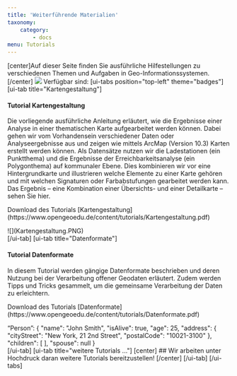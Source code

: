 ```yaml
---
title: 'Weiterführende Materialien'
taxonomy:
    category:
        - docs
menu: Tutorials
---
```


[center]Auf dieser Seite finden Sie ausführliche Hilfestellungen zu verschiedenen Themen und Aufgaben in Geo-Informationssystemen.
[/center] ![](/images/tutorial.png) Verfügbar sind: [ui-tabs position="top-left" theme="badges"] [ui-tab title="Kartengestaltung"]

<div class="row align-items-center">
    <div class="col-sm-9">
        <h4>Tutorial Kartengestaltung</h4>
        <p class="text-justify">Die vorliegende ausführliche Anleitung erläutert, wie die Ergebnisse einer Analyse in einer thematischen Karte aufgearbeitet
            werden können. Dabei gehen wir vom Vorhandensein verschiedener Daten oder Analyseergebnisse aus und zeigen wie
            mittels ArcMap (Version 10.3) Karten erstellt werden können. Als Datensätze nutzen wir die Ladestationen (ein
            Punktthema) und die Ergebnisse der Erreichbarkeitsanalyse (ein Polygonthema) auf kommunaler Ebene. Dies kombinieren
            wir vor eine Hintergrundkarte und illustrieren welche Elemente zu einer Karte gehören und mit welchen Signaturen
            oder Farbabstufungen gearbeitet werden kann. Das Ergebnis – eine Kombination einer Übersichts- und einer Detailkarte
            – sehen Sie hier. </p>
        <p markdown="1">Download des Tutorials [Kartengestaltung](https://www.opengeoedu.de/content/tutorials/Kartengestaltung.pdf)</p>
    </div>
    <div class="col-sm-3" markdown="1">![](Kartengestaltung.PNG)</div>
</div>
[/ui-tab] [ui-tab title="Datenformate"]

<div class="row align-items-center">
    <div class="col-sm-6">
        <h4>Tutorial Datenformate</h4>
        <p class="text-justify">
            In diesem Tutorial werden gängige Datenformate beschrieben und deren Nutzung bei der Verarbeitung offener Geodaten erläutert.
            Zudem werden Tipps und Tricks gesammelt, um die gemeinsame Verarbeitung der Daten zu erleichtern.
        </p>
        <p markdown="1">Download des Tutorials [Datenformate](https://www.opengeoedu.de/content/tutorials/Datenformate.pdf)</p>
    </div>
    <div class="col-sm-6" markdown="1">
        “Person”: {
            "name": "John Smith",
            "isAlive": true,
            "age": 25,
            "address": {
                "cityStreet": "New York, 21 2nd Street",
                "postalCode": "10021-3100" 
                },
            "children": [ ],
            "spouse": null 
        }
    </div>
</div>
[/ui-tab] [ui-tab title="weitere Tutorials ..."] [center] ## Wir arbeiten unter Hochdruck daran weitere Tutorials bereitzustellen!
[/center] [/ui-tab] [/ui-tabs]
